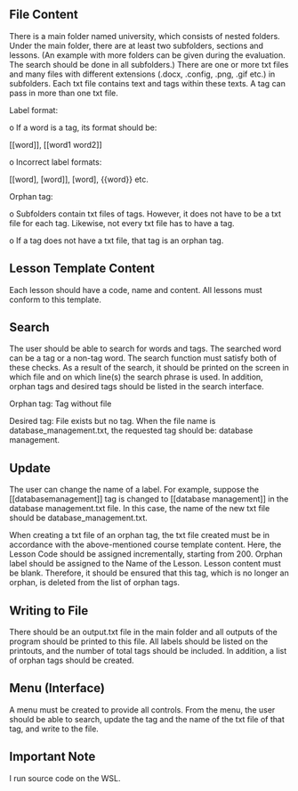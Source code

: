 ## File Content

There is a main folder named university, which consists of nested folders. Under the main folder, there are at least two subfolders, sections and lessons. (An example with more folders can be given during the evaluation. The search should be done in all subfolders.) There are one or more txt files and many files with different extensions (.docx, .config, .png, .gif etc.) in subfolders. Each txt file contains text and tags within these texts. A tag can pass in more than one txt file.

Label format:

o If a word is a tag, its format should be:

[[word]], [[word1 word2]]

o Incorrect label formats:

[[word], [word]], [word], {{word}} etc.

Orphan tag:

o Subfolders contain txt files of tags. However, it does not have to be a txt file for each tag. Likewise, not every txt file has to have a tag.

o If a tag does not have a txt file, that tag is an orphan tag.

## Lesson Template Content

Each lesson should have a code, name and content. All lessons must conform to this template.

## Search

The user should be able to search for words and tags. The searched word can be a tag or a non-tag word. The search function must satisfy both of these checks. As a result of the search, it should be printed on the screen in which file and on which line(s) the search phrase is used. In addition, orphan tags and desired tags should be listed in the search interface.

Orphan tag: Tag without file

Desired tag: File exists but no tag. When the file name is database_management.txt, the requested tag should be: database management.

## Update

The user can change the name of a label. For example, suppose the [[databasemanagement]] tag is changed to [[database management]] in the database management.txt file. In this case, the name of the new txt file should be database_management.txt.

When creating a txt file of an orphan tag, the txt file created must be in accordance with the above-mentioned course template content. Here, the Lesson Code should be assigned incrementally, starting from 200. Orphan label should be assigned to the Name of the Lesson. Lesson content must be blank. Therefore, it should be ensured that this tag, which is no longer an orphan, is deleted from the list of orphan tags.

## Writing to File

There should be an output.txt file in the main folder and all outputs of the program should be printed to this file. All labels should be listed on the printouts, and the number of total tags should be included. In addition, a list of orphan tags should be created.

## Menu (Interface)

A menu must be created to provide all controls. From the menu, the user should be able to search, update the tag and the name of the txt file of that tag, and write to the file.

## Important Note

I run source code on the WSL.
